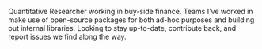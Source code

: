 Quantitative Researcher working in buy-side finance. Teams I've worked in make use of open-source packages for both ad-hoc purposes and building out internal libraries. Looking to stay up-to-date, contribute back, and report issues we find along the way.
